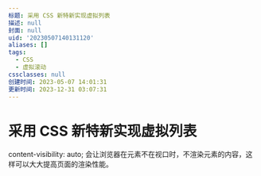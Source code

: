 ```yaml
---
标题: 采用 CSS 新特新实现虚拟列表
描述: null
封面: null
uid: '20230507140131120'
aliases: []
tags:
  - CSS
  - 虚拟滚动
cssclasses: null
创建时间: 2023-05-07 14:01:31
更新时间: 2023-12-31 03:07:31
---
```


# 采用 CSS 新特新实现虚拟列表

content-visibility: auto; 会让浏览器在元素不在视口时，不渲染元素的内容，这样可以大大提高页面的渲染性能。
